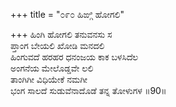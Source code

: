 +++
title = "೦೯೦ ಹಿಙ್ಗಿ ಹೋಗಲಿ"

+++
ಹಿಂಗಿ ಹೋಗಲಿ ತನುವನಸು ಸ  
ಪ್ತಾಂಗ ಬೇಯಲಿ ಖೋಡಿ ಮನದಲಿ  
ಹಿಂಗುವದೆ ಹರಹರ ಧನಂಜಯ ಕಾಕ ಬಳಸಿದೆಲ  
ಅಂಗನೆಯ ಮೇಲೊಡ್ಡವೇ ಲಲಿ  
ತಾಂಗಿಗೀ ವಿಧಿಯೇಕೆ ನಮಗೀ  
ಭಂಗ ಸಾಲದೆ ಸುಡುವೆನಾದೊಡೆ ತನ್ನ ತೋಳುಗಳ    ॥90॥
